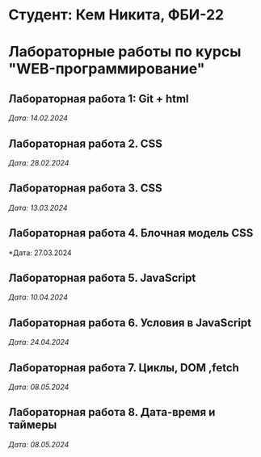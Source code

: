 # Студент: Кем Никита, ФБИ-22

# Лабораторные работы по курсы "WEB-программирование"

## Лабораторная работа 1: Git + html

*Дата: 14.02.2024*

## Лабораторная работа 2. CSS

*Дата: 28.02.2024*

## Лабораторная работа 3. CSS

*Дата: 13.03.2024*

## Лабораторная работа 4. Блочная модель CSS

*Дата: 27.03.2024

## Лабораторная работа 5. JavaScript

*Дата: 10.04.2024*

## Лабораторная работа 6. Условия в JavaScript

*Дата: 24.04.2024*

## Лабораторная работа 7. Циклы, DOM ,fetch 

*Дата: 08.05.2024*

## Лабораторная работа 8. Дата-время и таймеры

*Дата: 08.05.2024*

